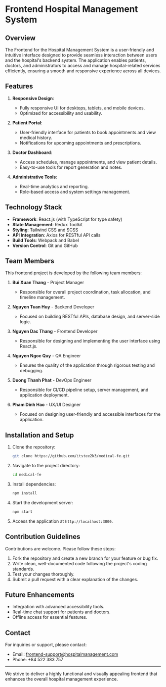# Frontend Hospital Management System

## Overview

The Frontend for the Hospital Management System is a user-friendly and intuitive interface designed to provide seamless interaction between users and the hospital's backend system. The application enables patients, doctors, and administrators to access and manage hospital-related services efficiently, ensuring a smooth and responsive experience across all devices.

## Features

1. **Responsive Design**:
   - Fully responsive UI for desktops, tablets, and mobile devices.
   - Optimized for accessibility and usability.

2. **Patient Portal**:
   - User-friendly interface for patients to book appointments and view medical history.
   - Notifications for upcoming appointments and prescriptions.

3. **Doctor Dashboard**:
   - Access schedules, manage appointments, and view patient details.
   - Easy-to-use tools for report generation and notes.

4. **Administrative Tools**:
   - Real-time analytics and reporting.
   - Role-based access and system settings management.

## Technology Stack

- **Framework**: React.js (with TypeScript for type safety)
- **State Management**: Redux Toolkit
- **Styling**: Tailwind CSS and SCSS
- **API Integration**: Axios for RESTful API calls
- **Build Tools**: Webpack and Babel
- **Version Control**: Git and GitHub

## Team Members

This frontend project is developed by the following team members:

1. **Bui Xuan Thang** - Project Manager
   - Responsible for overall project coordination, task allocation, and timeline management.

2. **Nguyen Tuan Huy** - Backend Developer
   - Focused on building RESTful APIs, database design, and server-side logic.

3. **Nguyen Dac Thang** - Frontend Developer
   - Responsible for designing and implementing the user interface using React.js.

4. **Nguyen Ngoc Quy** - QA Engineer
   - Ensures the quality of the application through rigorous testing and debugging.

5. **Duong Thanh Phat** - DevOps Engineer
   - Responsible for CI/CD pipeline setup, server management, and application deployment.

6. **Pham Dinh Hao** - UX/UI Designer
   - Focused on designing user-friendly and accessible interfaces for the application.
     
## Installation and Setup

1. Clone the repository:

   ```bash
   git clone https://github.com/itstee2k3/medical-fe.git
   ```

2. Navigate to the project directory:

   ```bash
   cd medical-fe
   ```

3. Install dependencies:

   ```bash
   npm install
   ```

4. Start the development server:

   ```bash
   npm start
   ```

5. Access the application at `http://localhost:3000`.

## Contribution Guidelines

Contributions are welcome. Please follow these steps:

1. Fork the repository and create a new branch for your feature or bug fix.
2. Write clean, well-documented code following the project's coding standards.
3. Test your changes thoroughly.
4. Submit a pull request with a clear explanation of the changes.

## Future Enhancements

- Integration with advanced accessibility tools.
- Real-time chat support for patients and doctors.
- Offline access for essential features.

## Contact

For inquiries or support, please contact:

- Email: [frontend-support@hospitalmanagement.com](mailto:frontend-support@hospitalmanagement.com)
- Phone: +84 522 383 757

---

We strive to deliver a highly functional and visually appealing frontend that enhances the overall hospital management experience.

